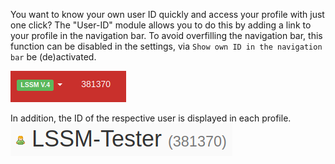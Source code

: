You want to know your own user ID quickly and access your profile with just one click?
The "User-ID" module allows you to do this by adding a link to your profile in the navigation bar.
To avoid overfilling the navigation bar, this function can be disabled in the settings,
via `Show own ID in the navigation bar` be (de)activated.

![User-ID in the navigation bar](assets/en_GB/navbar.png)

In addition, the ID of the respective user is displayed in each profile.
![User-ID in a user's profile](assets/en_GB/profile.png)
